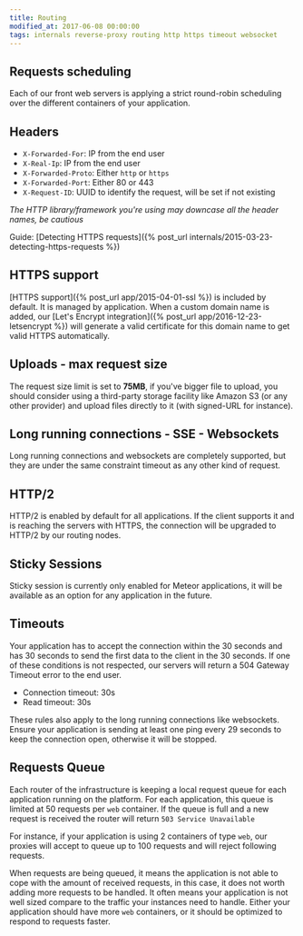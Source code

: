 ```yaml
---
title: Routing
modified_at: 2017-06-08 00:00:00
tags: internals reverse-proxy routing http https timeout websocket
---
```


## Requests scheduling

Each of our front web servers is applying a strict round-robin scheduling over the different
containers of your application.

## Headers

* `X-Forwarded-For`: IP from the end user
* `X-Real-Ip`: IP from the end user
* `X-Forwarded-Proto`: Either `http` or `https`
* `X-Forwarded-Port`: Either 80 or 443
* `X-Request-ID`: UUID to identify the request, will be set if not existing

_The HTTP library/framework you're using may downcase all the header names, be cautious_

Guide: [Detecting HTTPS requests]({% post_url internals/2015-03-23-detecting-https-requests %})

## HTTPS support

[HTTPS support]({% post_url app/2015-04-01-ssl %}) is included by default. It is managed by application. When a custom domain name is added, our [Let's Encrypt integration]({% post_url app/2016-12-23-letsencrypt %}) will generate a valid certificate for this domain name to get valid HTTPS automatically.

## Uploads - max request size

The request size limit is set to **75MB**, if you've bigger file to upload, you should consider
using a third-party storage facility like Amazon S3 (or any other provider) and upload
files directly to it (with signed-URL for instance).

## Long running connections - SSE - Websockets

Long running connections and websockets are completely supported, but they are under
the same constraint timeout as any other kind of request.

## HTTP/2

HTTP/2 is enabled by default for all applications. If the client supports it and is reaching the servers with HTTPS, the connection will be upgraded to HTTP/2 by our routing nodes.

## Sticky Sessions

Sticky session is currently only enabled for Meteor applications, it will be
available as an option for any application in the future.

## Timeouts

Your application has to accept the connection within the 30 seconds and has 30
seconds to send the first data to the client in the 30 seconds. If one of these
conditions is not respected, our servers will return a 504 Gateway Timeout
error to the end user.

* Connection timeout: 30s
* Read timeout: 30s

These rules also apply to the long running connections like websockets. Ensure
your application is sending at least one ping every 29 seconds to keep the connection
open, otherwise it will be stopped.

## Requests Queue

Each router of the infrastructure is keeping a local request queue for each
application running on the platform. For each application, this queue is
limited at 50 requests per `web` container. If the queue is full and a new
request is received the router will return `503 Service Unavailable`

For instance, if your application is using 2 containers of type `web`, our
proxies will accept to queue up to 100 requests and will reject following
requests.

When requests are being queued, it means the application is not able to cope
with the amount of received requests, in this case, it does not worth adding
more requests to be handled. It often means your application is not well sized
compare to the traffic your instances need to handle. Either your application
should have more `web` containers, or it should be optimized to respond to
requests faster.
